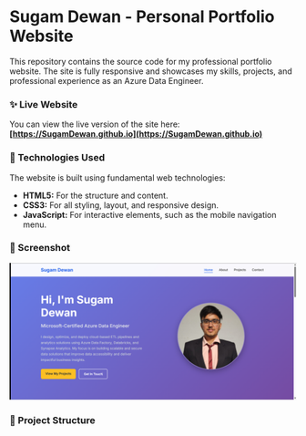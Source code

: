 # Sugam Dewan - Personal Portfolio Website

This repository contains the source code for my professional portfolio website. The site is fully responsive and showcases my skills, projects, and professional experience as an Azure Data Engineer.

### ✨ **Live Website**

You can view the live version of the site here: **[https://SugamDewan.github.io](https://SugamDewan.github.io)**

### 🚀 Technologies Used

The website is built using fundamental web technologies:

* **HTML5:** For the structure and content.
* **CSS3:** For all styling, layout, and responsive design.
* **JavaScript:** For interactive elements, such as the mobile navigation menu.

### 📸 Screenshot

![A screenshot of the home page of Sugam Dewan's portfolio website.](screenshot.png)
### 📂 Project Structure

